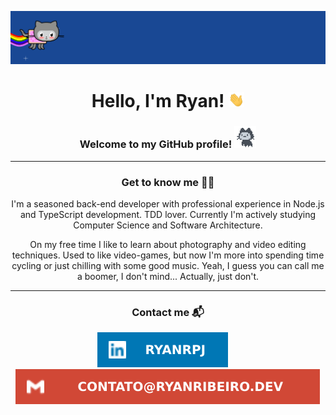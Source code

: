 <p align="center">
<img src="assets/nyancat.gif">
</p>

<h1 align="center"> Hello, I'm Ryan! <img src="assets/greetings.gif" width=25px></h1>

<div align="center">
<h3> Welcome to my GitHub profile! <img src="assets/github.gif" width=35px /> </h3>
</div>

---

<div align="center">
<h3>Get to know me 🗿🍷</h3>
I'm a seasoned back-end developer with professional experience in Node.js and TypeScript development. TDD lover.
Currently I'm actively studying Computer Science and Software Architecture.

On my free time I like to learn about photography and video editing techniques. Used to like video-games, but now
I'm more into spending time cycling or just chilling with some good music. Yeah, I guess you can call me a boomer,
I don't mind...  Actually, just don't.
</div>

---

<h3 align="center">Contact me 📬</h3>
<p align="center">
<a href="https://www.linkedin.com/in/ryanrpj/"><img src="assets/linkedin.svg" alt="LinkedIn"/></a>
&nbsp;&nbsp;&nbsp;
<a href="mailto:contato@ryanribeiro.dev/"><img src="assets/email.svg" alt="E-mail"/></a>
</p>
